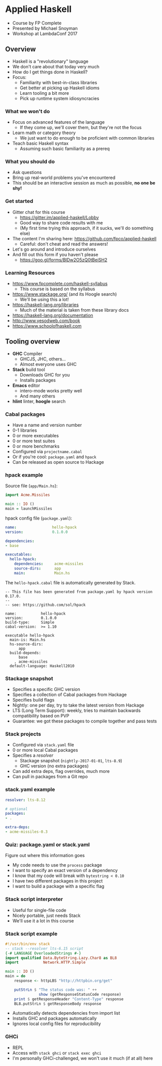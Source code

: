 # Applied Haskell

* Course by FP Complete
* Presented by Michael Snoyman
* Workshop at LambdaConf 2017

## Overview

* Haskell is a "revolutionary" language
* We don't care about that today very much
* How do I get things done in Haskell?
* Focus:
    * Familiarity with best-in-class libraries
    * Get better at picking up Haskell idioms
    * Learn tooling a bit more
    * Pick up runtime system idiosyncracies

### What we won't do

* Focus on advanced features of the language
    * If they come up, we'll cover them, but they're not the focus
* Learn math or category theory
    * We just want to do enough to be proficient with common libraries
* Teach basic Haskell syntax
    * Assuming such basic familiarity as a prereq

### What you should do

* Ask questions
* Bring up real-world problems you've encountered
* This should be an interactive session as much as possible, __no one
  be shy!__

### Get started

* Gitter chat for this course
    * <https://gitter.im/applied-haskell/Lobby>
    * Good way to share code results with me
    * (My first time trying this approach, if it sucks, we'll do something
      else)
* The content I'm sharing here: <https://github.com/fpco/applied-haskell>
    * Careful: don't cheat and read the answers!
* Let's go around and introduce ourselves
* And fill out this form if you haven't please
    * <https://goo.gl/forms/BlDw2O5zQ0tBeiSH2>

### Learning Resources

* <https://www.fpcomplete.com/haskell-syllabus>
    * This course is based on the syllabus
* <https://www.stackage.org/> (and its Hoogle search)
    * We'll be using this a lot!
* <https://haskell-lang.org/libraries>
    * Much of the material is taken from these library docs
* <https://haskell-lang.org/documentation>
* <http://www.yesodweb.com/book>
* <https://www.schoolofhaskell.com>

## Tooling overview

* __GHC__ Compiler
    * GHCJS, JHC, others...
    * Almost everyone uses GHC
* __Stack__ build tool
    * Downloads GHC for you
    * Installs packages
* __Emacs__ editor
    * intero-mode works pretty well
    * And many others
* __hlint__ linter, __hoogle__ search

### Cabal packages

* Have a name and version number
* 0-1 libraries
* 0 or more executables
* 0 or more test suites
* 0 or more benchmarks
* Configured via `projectname.cabal`
* Or if you're cool: `package.yaml` and `hpack`
* Can be released as open source to Hackage

### hpack example

Source file (`app/Main.hs`):

```haskell
import Acme.Missiles

main :: IO ()
main = launchMissiles
```

hpack config file (`package.yaml`):

```yaml
name:                hello-hpack
version:             0.1.0.0

dependencies:
- base

executables:
  hello-hpack:
    dependencies:     acme-missiles
    source-dirs:      app
    main:             Main.hs
```

The `hello-hpack.cabal` file is automatically generated by Stack.

```cabal
-- This file has been generated from package.yaml by hpack version 0.17.0.
--
-- see: https://github.com/sol/hpack

name:           hello-hpack
version:        0.1.0.0
build-type:     Simple
cabal-version:  >= 1.10

executable hello-hpack
  main-is: Main.hs
  hs-source-dirs:
      app
  build-depends:
      base
    , acme-missiles
  default-language: Haskell2010
```

### Stackage snapshot

* Specifies a specific GHC version
* Specifies a collection of Cabal packages from Hackage
* Specifies build flags
* Nightly: one per day, try to take the latest version from Hackage
* LTS (Long Term Support): weekly, tries to maintain backwards
  compatibility based on PVP
* Guarantee: we got these packages to compile together and pass tests

### Stack projects

* Configured via `stack.yaml` file
* 0 or more local Cabal packages
* Specifies a *resolver*
    * Stackage snapshot (`nightly-2017-01-01`, `lts-8.9`)
    * GHC version (no extra packages)
* Can add extra deps, flag overrides, much more
* Can pull in packages from a Git repo

### stack.yaml example

```yaml
resolver: lts-8.12

# optional
packages:
- .

extra-deps:
- acme-missiles-0.3
```

### Quiz: package.yaml or stack.yaml

Figure out where this information goes

* My code needs to use the `process` package
* I want to specify an exact version of a dependency
* I know that my code will break with `bytestring < 0.10`
* I have two different packages in this project
* I want to build a package with a specific flag

### Stack script interpreter

* Useful for single-file code
* Nicely portable, just needs Stack
* We'll use it a lot in this course

### Stack script example

```haskell
#!/usr/bin/env stack
-- stack --resolver lts-6.15 script
{-# LANGUAGE OverloadedStrings #-}
import qualified Data.ByteString.Lazy.Char8 as BL8
import           Network.HTTP.Simple

main :: IO ()
main = do
    response <- httpLBS "http://httpbin.org/get"

    putStrLn $ "The status code was: " ++
               show (getResponseStatusCode response)
    print $ getResponseHeader "Content-Type" response
    BL8.putStrLn $ getResponseBody response
```

* Automatically detects dependencies from import list
* Installs GHC and packages automatically
* Ignores local config files for reproducibility

### GHCi

* REPL
* Access with `stack ghci` or `stack exec ghci`
* I'm personally GHCi-challenged, we won't use it much (if at all)
  here
